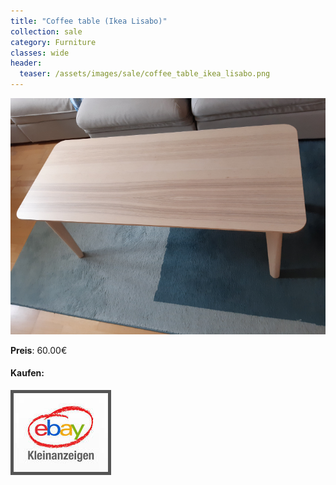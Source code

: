 ```yaml
---
title: "Coffee table (Ikea Lisabo)"
collection: sale
category: Furniture
classes: wide
header: 
  teaser: /assets/images/sale/coffee_table_ikea_lisabo.png
---
```




<a href="">
  <img src="/assets/images/sale/coffee_table_ikea_lisabo.png" alt="Coffee table (Ikea Lisabo)">
</a>

**Preis**: 60.00€


#### Kaufen:
<a href="">
  <img src="/assets/images/ebay.png" alt="Ebay Kleinanzeigen" style="border: 5px solid #555">
</a>

